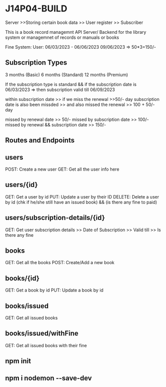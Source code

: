 # J14P04-BUILD

Server >>Storing certain book data
       >> User register
       >> Subscriber

This is a book record managemnt API Server/ Backend for the library system or managemnet of records or manuals or books

Fine System: User: 06/03/2023 - 06/06/2023 09/06/2023 => 50*3=150/-

## Subscription Types
3 months (Basic) 
6 months (Standard) 
12 months (Premium)

If the subscription type is standard && if the subscription date is 06/03/2023 => then subscription valid till 06/09/2023

within subscription date >> if we miss the renewal >>50/- day 
subscription date is also been missded >> and also missed the renewal >> 100 + 50/- day

missed by renewal date >> 50/- 
missed by subscription date >> 100/- 
missed by renewal && subscription date >> 150/-

## Routes and Endpoints
## users
POST: Create a new user 
GET: Get all the user info here

## users/{id}
GET: Get a user by id PUT: Update a user by their ID 
DELETE: Delete a user by id (chk if he/she still have an issued book) && (is there any fine to paid)

## users/subscription-details/{id}
GET: Get user subscription details 
    >> Date of Subscription 
    >> Valid till 
    >> Is there any fine
## books
GET: Get all the books 
POST: Create/Add a new book

## books/{id}
GET: Get a book by id 
PUT: Update a book by id

## books/issued
GET: Get all issued books

## books/issued/withFine
GET: Get all issued books with their fine

## npm init

## npm i nodemon --save-dev